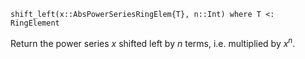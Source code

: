 ```
shift_left(x::AbsPowerSeriesRingElem{T}, n::Int) where T <: RingElement
```

Return the power series $x$ shifted left by $n$ terms, i.e. multiplied by $x^n$.
